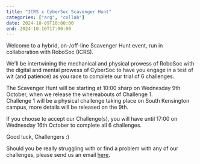```yaml
---
title: "ICRS x CyberSoc Scavenger Hunt"
categories: ["arg", "collab"]
date: 2024-10-09T10:00:00
end: 2024-10-16T17:00:00
---
```


Welcome to a hybrid, on-/off-line Scavenger Hunt event, run in collaboration with RoboSoc (ICRS).
<!--more-->
We'll be intertwining the mechanical and physical prowess of RoboSoc with the digital and mental prowess of CyberSoc to have you engage in a test of wit (and patience) as you race to complete our trial of 6 challenges.

The Scavenger Hunt will be starting at 10:00 sharp on Wednesday 9th October, when we release the whereabouts of Challenge 1.\
Challenge 1 will be a physical challenge taking place on South Kensington campus, more details will be released on the 9th.

If you choose to accept our Challenge(s), you will have until 17:00 on Wednesday 16th October to complete all 6 challenges.

Good luck, Challengers \:)

Should you be really struggling with or find a problem with any of our challenges, please send us an email [here](mailto:fssh-help@iccybersoc.org).
